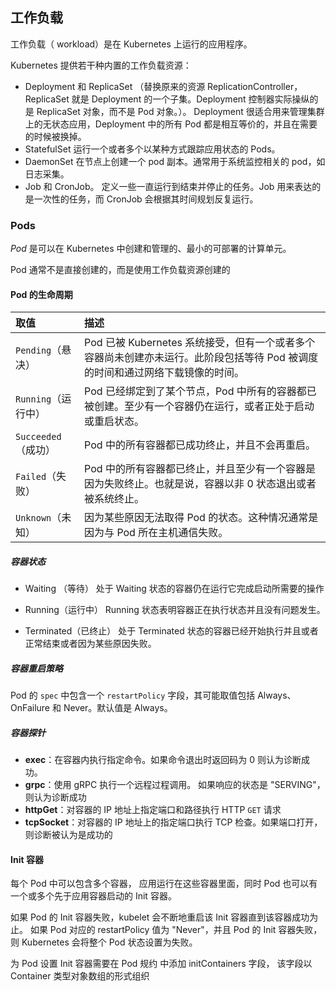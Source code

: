 ## 工作负载

工作负载（ workload）是在 Kubernetes 上运行的应用程序。

Kubernetes 提供若干种内置的工作负载资源：

- Deployment 和 ReplicaSet （替换原来的资源 ReplicationController，ReplicaSet 就是 Deployment 的一个子集。Deployment 控制器实际操纵的是 ReplicaSet 对象，而不是 Pod 对象。）。 Deployment 很适合用来管理集群上的无状态应用，Deployment 中的所有 Pod 都是相互等价的，并且在需要的时候被换掉。
- StatefulSet 运行一个或者多个以某种方式跟踪应用状态的 Pods。 
- DaemonSet 在节点上创建一个 pod 副本。通常用于系统监控相关的 pod，如日志采集。
- Job 和 CronJob。 定义一些一直运行到结束并停止的任务。Job 用来表达的是一次性的任务，而 CronJob 会根据其时间规划反复运行。

### Pods

*Pod* 是可以在 Kubernetes 中创建和管理的、最小的可部署的计算单元。

Pod 通常不是直接创建的，而是使用工作负载资源创建的

#### Pod 的生命周期

| 取值                | 描述                                                         |
| :------------------ | :----------------------------------------------------------- |
| `Pending`（悬决）   | Pod 已被 Kubernetes 系统接受，但有一个或者多个容器尚未创建亦未运行。此阶段包括等待 Pod 被调度的时间和通过网络下载镜像的时间。 |
| `Running`（运行中） | Pod 已经绑定到了某个节点，Pod 中所有的容器都已被创建。至少有一个容器仍在运行，或者正处于启动或重启状态。 |
| `Succeeded`（成功） | Pod 中的所有容器都已成功终止，并且不会再重启。               |
| `Failed`（失败）    | Pod 中的所有容器都已终止，并且至少有一个容器是因为失败终止。也就是说，容器以非 0 状态退出或者被系统终止。 |
| `Unknown`（未知）   | 因为某些原因无法取得 Pod 的状态。这种情况通常是因为与 Pod 所在主机通信失败。 |

##### 容器状态

- Waiting （等待）
   处于 Waiting 状态的容器仍在运行它完成启动所需要的操作

- Running（运行中）
  Running 状态表明容器正在执行状态并且没有问题发生。 

- Terminated（已终止） 
  处于 Terminated 状态的容器已经开始执行并且或者正常结束或者因为某些原因失败。 

##### 容器重启策略

Pod 的 `spec` 中包含一个 `restartPolicy` 字段，其可能取值包括 Always、OnFailure 和 Never。默认值是 Always。

##### 容器探针

- **exec**：在容器内执行指定命令。如果命令退出时返回码为 0 则认为诊断成功。
- **grpc**：使用 gRPC 执行一个远程过程调用。 如果响应的状态是 "SERVING"，则认为诊断成功
- **httpGet**：对容器的 IP 地址上指定端口和路径执行 HTTP `GET` 请求
- **tcpSocket**：对容器的 IP 地址上的指定端口执行 TCP 检查。如果端口打开，则诊断被认为是成功的

#### Init 容器

每个 Pod 中可以包含多个容器， 应用运行在这些容器里面，同时 Pod 也可以有一个或多个先于应用容器启动的 Init 容器。

如果 Pod 的 Init 容器失败，kubelet 会不断地重启该 Init 容器直到该容器成功为止。 如果 Pod 对应的 restartPolicy 值为 "Never"，并且 Pod 的 Init 容器失败， 则 Kubernetes 会将整个 Pod 状态设置为失败。

为 Pod 设置 Init 容器需要在 Pod 规约 中添加 initContainers 字段， 该字段以 Container 类型对象数组的形式组织